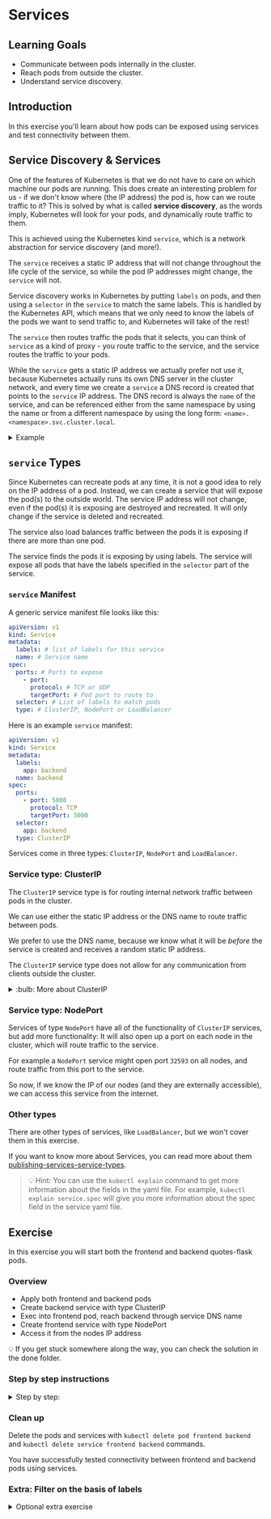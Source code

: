 # Services

## Learning Goals

- Communicate between pods internally in the cluster.
- Reach pods from outside the cluster.
- Understand service discovery.

## Introduction

In this exercise you'll learn about how pods can be exposed using services and test connectivity
between them.

## Service Discovery & Services

One of the features of Kubernetes is that we do not have to care on which machine our pods are
running. This does create an interesting problem for us - if we don't know where (the IP address)
the pod is, how can we route traffic to it? This is solved by what is called **service discovery**,
as the words imply, Kubernetes will look for your pods, and dynamically route traffic to them.

This is achieved using the Kubernetes kind `service`, which is a network abstraction for service
discovery (and more!).

The `service` receives a static IP address that will not change throughout the life cycle of the
service, so while the pod IP addresses might change, the `service` will not.

Service discovery works in Kubernetes by putting `labels` on pods, and then using a `selector` in
the `service` to match the same labels. This is handled by the Kubernetes API, which means that we
only need to know the labels of the pods we want to send traffic to, and Kubernetes will take of
the rest!

The `service` then routes traffic the pods that it selects, you can think of `service` as a kind of
proxy - you route traffic to the service, and the service routes the traffic to your pods.

While the `service` gets a static IP address we actually prefer not use it, because Kubernetes
actually runs its own DNS server in the cluster network, and every time we create a `service` a DNS
record is created that points to the `service` IP address.
The DNS record is always the `name` of the service, and can be referenced either from the same
namespace by using the name or from a different namespace by using the long form:
`<name>.<namespace>.svc.cluster.local`.

<details>
<summary>
Example
</summary>

An Example `pod` with labels

```yaml
apiVersion: v1
kind: Pod
metadata:
  labels:
    app: frontend # <-- These labels are selected by the service
    environment: dev
  name: frontend
spec:
  containers:
    - image: ghcr.io/eficode-academy/quotes-flask-frontend:release
      name: frontend
      resources: {}
```

An example `service` that selects the labels of the pod

```yaml
apiVersion: v1
kind: Service
metadata:
  labels:
    app: frontend
  name: frontend
spec:
  ports:
    - port: 5000
      protocol: TCP
      targetPort: 5000
  selector:
    app: frontend # <-- The service selects pods that have this list of labels
    environment: dev
  type: ClusterIP
```

</details>

## `service` Types

Since Kubernetes can recreate pods at any time, it is not a good idea to rely on the IP address of
a pod. Instead, we can create a service that will expose the pod(s) to the outside world. The
service IP address will not change, even if the pod(s) it is exposing are destroyed and recreated.
It will only change if the service is deleted and recreated.

The service also load balances traffic between the pods it is exposing if there are more than one pod.

The service finds the pods it is exposing by using labels. The service will expose all pods that
have the labels specified in the `selector` part of the service.

### `service` Manifest

A generic service manifest file looks like this:

```yaml
apiVersion: v1
kind: Service
metadata:
  labels: # list of labels for this service
  name: # Service name
spec:
  ports: # Ports to expose
    - port:
      protocol: # TCP or UDP
      targetPort: # Pod port to route to
  selector: # List of labels to match pods
  type: # ClusterIP, NodePort or LoadBalancer
```

Here is an example `service` manifest:

```yaml
apiVersion: v1
kind: Service
metadata:
  labels:
    app: backend
  name: backend
spec:
  ports:
    - port: 5000
      protocol: TCP
      targetPort: 5000
  selector:
    app: backend
  type: ClusterIP
```

Services come in three types: `ClusterIP`, `NodePort` and `LoadBalancer`.

### Service type: ClusterIP

The `ClusterIP` service type is for routing internal network traffic between pods in the cluster.

We can use either the static IP address or the DNS name to route traffic between pods.

We prefer to use the DNS name, because we know what it will be _before_ the service is created and
receives a random static IP address.

The `ClusterIP` service type does not allow for any communication from clients outside the cluster.

<details>
    <summary> :bulb: More about ClusterIP</summary>

The service type ClusterIP does not have any external IP. This means it is not accessible over the
internet, but we can still access it from within the cluster using its `CLUSTER-IP`.

- The IPs assigned to services as Cluster-IP are from a different Kubernetes network called
  _Service Network_, which is a completely different network altogether. i.e. it is not connected
  (nor related) to pod-network or the infrastructure network. Technically it is actually not a real
  network per-se; it is a labeling system, which is used by Kube-proxy on each node to setup
  correct iptables rules. (This is an advanced topic, and not our focus right now).

- No matter what type of service you choose while _exposing_ your pod, Cluster-IP is always
  assigned to that particular service.

- Every service has end-points, which point to the actual pod serving as a backend of a particular
  service.

- As soon as a service is created, and is assigned a Cluster-IP, an entry is made in Kubernetes'
  internal DNS against that service, with this service name and the Cluster-IP. e.g.
  `backend.default.svc.cluster.local` would point to Cluster-IP `172.20.114.230` .

</details>

### Service type: NodePort

Services of type `NodePort` have all of the functionality of `ClusterIP` services, but add more
functionality: It will also open up a port on each node in the cluster, which will route traffic to
the service.

For example a `NodePort` service might open port `32593` on all nodes, and route traffic from this
port to the service.

So now, if we know the IP of our nodes (and they are externally accessible), we can access this
service from the internet.

### Other types

There are other types of services, like `LoadBalancer`, but we won't cover them in this exercise.

If you want to know more about Services, you can read more about them [publishing-services-service-types](https://kubernetes.io/docs/concepts/services-networking/service/#publishing-services-service-types).

> :bulb: Hint: You can use the `kubectl explain` command to get more information about the fields
> in the yaml file. For example, `kubectl explain service.spec` will give you more information
> about the spec field in the service yaml file.

## Exercise

In this exercise you will start both the frontend and backend quotes-flask pods.

### Overview

- Apply both frontend and backend pods
- Create backend service with type ClusterIP
- Exec into frontend pod, reach backend through service DNS name
- Create frontend service with type NodePort
- Access it from the nodes IP address

:bulb: If you get stuck somewhere along the way, you can check the solution in the done folder.

### Step by step instructions

<details>
<summary>
Step by step:
</summary>

- Go into the `services/start` directory.
- Apply the `backend-pod.yaml` & `frontend-pod.yaml` files.

<details>
<summary>:bulb: Hint </summary>

You can use the `kubectl apply -f <file>` command to deploy the pod.
The pod is defined in the `backend-pod.yaml` file.
Hint: the apply command can take more than one `-f` parameter to apply more than one yaml file

</details>

- Check that the pods are running with `kubectl get pods` command.

You should see something like this:

```text
NAME          READY   STATUS    RESTARTS   AGE
pod/backend   1/1     Running   0          28s
pod/frontend  1/1     Running   0          20s
```

Now that we have the pods running, we can create a service that will expose the backend pod to the
cluster network, so we will create a service of type `ClusterIP`.

- Open the `backend-svc.yaml` file and fill in the missing parts.
- apiVersion and kind are already filled in for you.
- Metadata section should have the name `backend` and a label with key `run` and value `backend`.
- Spec section should have a port with port `5000`, protocol `TCP` and targetPort `5000`.
- Selector section should have a label with key `run` and value `backend`.
- Type should be `ClusterIP`.

> :bulb: If you get stuck somewhere along the way, you can check the solution in the done folder.

- Apply backend-svc.yaml that you just created. `kubectl apply -f backend-svc.yaml`

- Check that the service is created with `kubectl get services` command.

You should see something like this:

```text
NAME              TYPE        CLUSTER-IP      EXTERNAL-IP   PORT(S)    AGE
service/backend   ClusterIP   172.20.114.230   <none>        5000/TCP   23s
```

- Exec into frontend pod
  `kubectl exec -it frontend -- bash`

You should see something like this:

```shell
root@frontend:/app#
```

Make sure that you are inside a pod and not in your terminal window.

- Try to reach backend pod through backend service `Cluster-IP` from within your frontend pod

```shell
curl 172.20.114.230:5000
```

You should see something like this:

```text
Hello from the backend!
```

- Try accessing the service using dns name now

```shell
curl backend:5000
```

You should see the same output as above.

You can type `exit` or press `Ctrl-d` to exit from your container.

- Next we create the service file for the frontend with type `NodePort`.

- While we can write manifests by hand, we can also use some tricks to generate boilerplate
  manifests: For example we can use the `kubectl expose` command to create a service from a pod or deployment.

> For example, `kubectl expose pod frontend --type=NodePort --port=5000` will create a service for
> the frontend pod with type NodePort and port 5000.
> We can then use Unix shell pipes (`>`) to direct the output of the command to a file, e.g.
> `<command> > <file>`. We run `kubectl expose` with the arguments `--dry-run=client -o yaml` to
> only perform the operation locally without sending the result to the server, and formatting the
> output as `yaml`.

- Create the frontend service manifest:
  
  ```shell
  kubectl expose pod frontend --type=NodePort --port=5000 -o yaml --dry-run=client > frontend-svc.yaml
  ```

- Apply frontend-svc.yaml that you just created.

- Check that the service is created with `kubectl get services` command.

You should see something like this:

```text
NAME              TYPE        CLUSTER-IP       EXTERNAL-IP   PORT(S)          AGE
frontend          NodePort    10.106.136.250   <none>        5000:31941/TCP   23s
service/backend   ClusterIP   172.20.114.230   <none>        5000/TCP         23s
```

- Note down the port number for the frontend service. In this case it is `31941` (yours will be different).

- Get the nodes IP address. Run `kubectl get nodes -o wide`.

You should see something like this:

```text
NAME                                        STATUS   ROLES    AGE    VERSION               INTERNAL-IP   EXTERNAL-IP      OS-IMAGE         KERNEL-VERSION                 CONTAINER-RUNTIME
ip-10-0-33-234.eu-west-1.compute.internal   Ready    <none>   152m   v1.23.9-eks-ba74326   10.0.33.234   54.194.220.73    Amazon Linux 2
5.4.219-126.411.amzn2.x86_64   docker://20.10.17
ip-10-0-38-95.eu-west-1.compute.internal    Ready    <none>   152m   v1.23.9-eks-ba74326   10.0.38.95    34.244.123.152   Amazon Linux 2
5.4.219-126.411.amzn2.x86_64   docker://20.10.17
ip-10-0-57-206.eu-west-1.compute.internal   Ready    <none>   152m   v1.23.9-eks-ba74326   10.0.57.206   34.242.240.121   Amazon Linux 2
5.4.219-126.411.amzn2.x86_64   docker://20.10.17
ip-10-0-62-15.eu-west-1.compute.internal    Ready    <none>   152m   v1.23.9-eks-ba74326   10.0.62.15    54.246.17.102    Amazon Linux 2
5.4.219-126.411.amzn2.x86_64   docker://20.10.17
```

Copy the external IP address of any one of the nodes, for example, `34.244.123.152` and paste it in
your browser.

Copy the port from your frontend service that looks something like `31941` and paste it after to
your IP in the browser, separated by a colon (`:`), for example `34.244.123.152:31941` and load the
page.

Alternatively, you could also test it using curl from your terminal window.

```shell
curl 34.244.123.152:31941 | grep h1
```

You should see something like this:

```text
  % Total    % Received % Xferd  Average Speed   Time    Time     Time  Current
                                 Dload  Upload   Total   Spent    Left  Speed
100  3051  100  3051    0     0   576k      0 --:--:-- --:--:-- --:--:--  595k
        <h1>Programming Quotes</h1>
```

<details>
<summary>
:bulb: Food for thought
</summary>

Think about why you didn't need to exec into a pod to test frontend service but needed it to test
the backend service.

</details>

</details>

### Clean up

Delete the pods and services with `kubectl delete pod frontend backend` and
`kubectl delete service frontend backend` commands.

You have successfully tested connectivity between frontend and backend pods using services.

### Extra: Filter on the basis of labels

<details>
<summary>
Optional extra exercise
</summary>

To filter the output of `kubectl get pods` based on a `label`, you can use the `--selector` flag
followed by the label key and value. For example, to filter the pods based on a label with the key
foo and the value bar, you would run the following command:

`kubectl get pods --selector=foo=bar`

This will return a list of all the pods that have a label with the key foo and the value bar.

You can use the != operator to specify that you want to exclude resources with a particular
label value. For example, to filter the pods based on a label with the key foo but exclude those
with the value bar, you would run the following command:

`kubectl get pods --selector=foo!=bar`

Try to apply the manifests again and write four commands that does the following:

- List only the pods with the label app=frontend
- List only the pods with the label app=backend
- List only the pods where label app is not frontend
- List only the pods where label app is not backend

The documentation on this can be found here:
<https://kubernetes.io/docs/concepts/overview/working-with-objects/labels/>

Remember to clean up after you are done.

</details>
